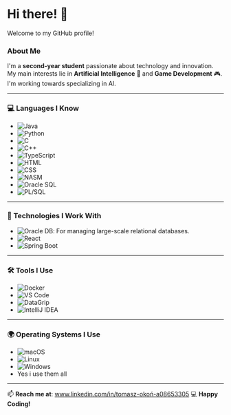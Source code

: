 # Hi there! 👋

Welcome to my GitHub profile! 

### About Me  
I'm a **second-year student** passionate about technology and innovation. My main interests lie in **Artificial Intelligence** 🤖 and **Game Development** 🎮. I'm working towards specializing in AI.

---

### 💻 Languages I Know  
- ![Java](https://img.shields.io/badge/Java-ED8B00?style=for-the-badge&logo=java&logoColor=white)  
- ![Python](https://img.shields.io/badge/Python-3776AB?style=for-the-badge&logo=python&logoColor=white)  
- ![C](https://img.shields.io/badge/C-00599C?style=for-the-badge&logo=c&logoColor=white)  
- ![C++](https://img.shields.io/badge/C++-00599C?style=for-the-badge&logo=cplusplus&logoColor=white)  
- ![TypeScript](https://img.shields.io/badge/TypeScript-3178C6?style=for-the-badge&logo=typescript&logoColor=white)  
- ![HTML](https://img.shields.io/badge/HTML5-E34F26?style=for-the-badge&logo=html5&logoColor=white)  
- ![CSS](https://img.shields.io/badge/CSS3-1572B6?style=for-the-badge&logo=css3&logoColor=white)  
- ![NASM](https://img.shields.io/badge/NASM-000000?style=for-the-badge&logo=assembly&logoColor=white)  
- ![Oracle SQL](https://img.shields.io/badge/Oracle_SQL-F80000?style=for-the-badge&logo=oracle&logoColor=white)  
- ![PL/SQL](https://img.shields.io/badge/PL%2FSQL-F80000?style=for-the-badge&logo=oracle&logoColor=white)

---

### 🚀 Technologies I Work With  
- ![Oracle DB](https://img.shields.io/badge/Oracle_DB-F80000?style=for-the-badge&logo=oracle&logoColor=white): For managing large-scale relational databases.  
- ![React](https://img.shields.io/badge/React-61DAFB?style=for-the-badge&logo=react&logoColor=black)
- ![Spring Boot](https://img.shields.io/badge/Spring_Boot-6DB33F?style=for-the-badge&logo=spring&logoColor=white)

---

### 🛠️ Tools I Use  
- ![Docker](https://img.shields.io/badge/Docker-2496ED?style=for-the-badge&logo=docker&logoColor=white)  
- ![VS Code](https://img.shields.io/badge/Visual_Studio_Code-0078D4?style=for-the-badge&logo=visual-studio-code&logoColor=white)  
- ![DataGrip](https://img.shields.io/badge/DataGrip-000000?style=for-the-badge&logo=datagrip&logoColor=white)  
- ![IntelliJ IDEA](https://img.shields.io/badge/IntelliJ%20IDEA-000000?style=for-the-badge&logo=intellij-idea&logoColor=white)  

---

### 🌍 Operating Systems I Use  
- ![macOS](https://img.shields.io/badge/macOS-000000?style=for-the-badge&logo=apple&logoColor=white)
- ![Linux](https://img.shields.io/badge/Linux-FCC624?style=for-the-badge&logo=linux&logoColor=black)  
- ![Windows](https://img.shields.io/badge/Windows-0078D6?style=for-the-badge&logo=windows&logoColor=white)  
- Yes i use them all

---
📫 **Reach me at**: www.linkedin.com/in/tomasz-okoń-a08653305
💻 **Happy Coding!**

